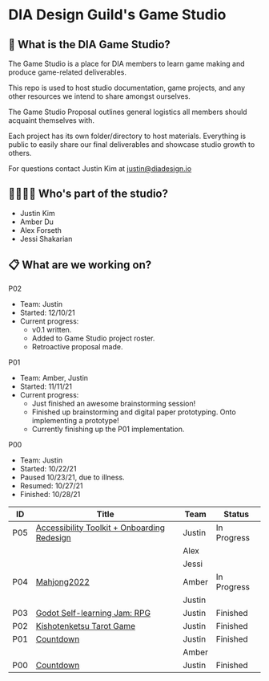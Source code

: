 # DIA Design Guild's Game Studio

## 👋 What is the DIA Game Studio?

The Game Studio is a place for DIA members to learn game making and produce game-related deliverables.

This repo is used to host studio documentation, game projects, and any other resources we intend to share amongst ourselves.

The Game Studio Proposal outlines general logistics all members should acquaint themselves with.

Each project has its own folder/directory to host materials. Everything is public to easily share our final deliverables and showcase studio growth to others.

For questions contact Justin Kim at justin@diadesign.io

## 👨‍👩‍👧‍👦 Who's part of the studio?
- Justin Kim
- Amber Du
- Alex Forseth
- Jessi Shakarian

## 📋 What are we working on?

P02
- Team: Justin
- Started: 12/10/21
- Current progress:
  - v0.1 written.
  - Added to Game Studio project roster.
  - Retroactive proposal made.

P01
- Team: Amber, Justin
- Started: 11/11/21
- Current progress: 
  - Just finished an awesome brainstorming session!
  - Finished up brainstorming and digital paper prototyping. Onto implementing a prototype!
  - Currently finishing up the P01 implementation.

P00
- Team: Justin
- Started: 10/22/21
- Paused 10/23/21, due to illness.
- Resumed: 10/27/21
- Finished: 10/28/21

|ID|Title|Team|Status|
|-|-|-|-|
|P05|[Accessibility Toolkit + Onboarding Redesign](https://github.com/DIADesignGuild/game-studio/tree/main/Projects/P05%20-%20Accessibility%20%2B%20Onboarding)|Justin|In Progress|
|||Alex||
|||Jessi||
|P04|[Mahjong2022](https://github.com/DIADesignGuild/game-studio/tree/main/Projects/P04%20-%20Mahjong2022)|Amber|In Progress|
|||Justin|||
|P03|[Godot Self-learning Jam: RPG](https://github.com/DIADesignGuild/game-studio/tree/main/Projects/P03)|Justin|Finished|
|P02|[Kishotenketsu Tarot Game](https://github.com/DIADesignGuild/game-studio/tree/main/Projects/P02)|Justin|Finished|
|P01|[Countdown](https://github.com/DIADesignGuild/game-studio/tree/main/Projects/P01)|Justin|Finished|
|||Amber||
|P00|[Countdown](https://github.com/DIADesignGuild/game-studio/tree/main/Projects/P00)|Justin|Finished|
